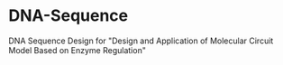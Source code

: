# DNA-Sequence
DNA Sequence Design for "Design and Application of Molecular Circuit Model Based on Enzyme Regulation"
